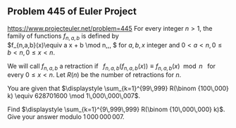 ## Problem 445 of Euler Project 
https://www.projecteuler.net/problem=445
For every integer $n>1$, the family of functions $f_{n,a,b}$ is defined 
by  
$f_{n,a,b}(x)\equiv a x + b \mod n\,\,\, $ for $a,b,x$ integer and  $0< a <n, 0 \le b < n,0 \le x < n$. 

We will call $f_{n,a,b}$ a retraction if $\,\,\, f_{n,a,b}(f_{n,a,b}(x)) \equiv f_{n,a,b}(x) \mod n \,\,\,$ for every $0 \le x < n$.
Let $R(n)$ be the number of retractions for $n$.


You are given that
$\displaystyle \sum_{k=1}^{99\,999} R(\binom {100\,000} k)  \equiv 628701600 \mod 1\,000\,000\,007$.
 
Find $\displaystyle \sum_{k=1}^{9\,999\,999} R(\binom {10\,000\,000} k)$.
Give your answer modulo $1\,000\,000\,007$.